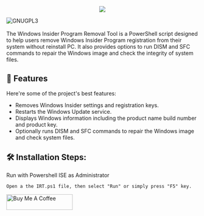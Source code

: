 <p align="center"><img src="https://socialify.git.ci/nandi96/Windows-Insider-Program-Removal-Tool/image?font=Inter&language=1&logo=https%3A%2F%2Fdjnpwlvjfuoc1.cloudfront.net%2Fu48k24%252Fpreview%252F64015352%252Fmain_large.png%3Fresponse-content-disposition%3Dinline%253Bfilename%253D%2522main_large.png%2522%253B%26response-content-type%3Dimage%252Fpng%26Expires%3D1737913733%26Signature%3DcRWrWpSWU-ICKMy%7EG8SD1KYA-UedV-FAluuBZ-eQsMsfNsX2eTVy4wYR5XTJSx3w7ZoH4j9kfxg0A1TMEeWcijXS%7EnllsdNW7g7hKB-KoWFrXMhrGNEopi4ljVUVC5HqaRvOnbbPtgxJ2R7HJCFycdsxh8VCPqbLoYlWLDQr6lE21VRpS2Cgd9fvmS9InqYJM97-G6dz0YaJPM0fn26KYbkEa4RKKc44jMKxCBixAoDUT35lwO0htWpzSwZuGMkgWTJsKOkqOnZTOLi09YyOGgnp46Bc31C679kbMRDM06Md4z--JqwRkrSHggd-67xXsXjk8XXi1cNy57RS1A2-ng__%26Key-Pair-Id%3DAPKAJT5WQLLEOADKLHBQ&name=1&pattern=Transparent&theme=Light"></p>

<p id="description"><img alt="GNUGPL3" src="https://www.gnu.org/graphics/gplv3-88x31.png"><br><br>The Windows Insider Program Removal Tool is a PowerShell script designed to help users remove Windows Insider Program registration from their system without reinstall PC. It also provides options to run DISM and SFC commands to repair the Windows image and check the integrity of system files.</p>
  
<h2>🧐 Features</h2>

Here're some of the project's best features:

*   Removes Windows Insider settings and registration keys.
*   Restarts the Windows Update service.
*   Displays Windows information including the product name build number and product key.
*   Optionally runs DISM and SFC commands to repair the Windows image and check system files.

<h2>🛠️ Installation Steps:</h2>

<p>Run with Powershell ISE as Administrator</p>

```
Open a the IRT.ps1 file, then select "Run" or simply press "F5" key.
```
<a href="https://www.buymeacoffee.com/nandi96" target="_blank"><img src="https://cdn.buymeacoffee.com/buttons/default-orange.png" alt="Buy Me A Coffee" height="41" width="174"></a>
